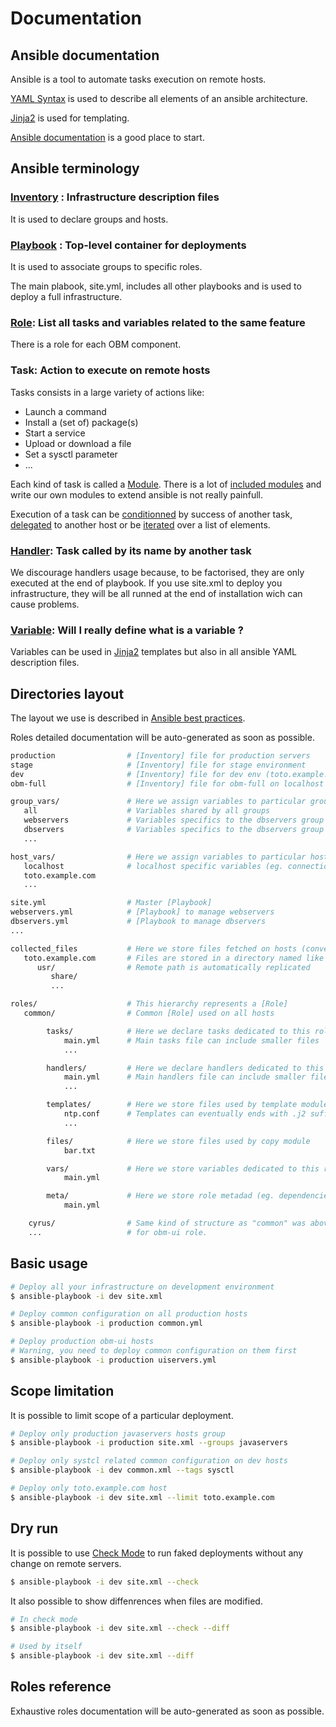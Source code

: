 Documentation
=============

Ansible documentation
---------------------

Ansible is a tool to automate tasks execution on remote hosts.

[YAML Syntax] is used to describe all elements of an ansible architecture.

[Jinja2] is used for templating.

[Ansible documentation] is a good place to start.

Ansible terminology
-------------------

### [Inventory] : Infrastructure description files

It is used to declare groups and hosts.

### [Playbook] : Top-level container for deployments

It is used to associate groups to specific roles.

The main plabook, site.yml, includes all other playbooks and is used to deploy a full infrastructure.

### [Role]: List all tasks and variables related to the same feature

There is a role for each OBM component.

### Task: Action to execute on remote hosts

Tasks consists in a large variety of actions like:
  * Launch a command
  * Install a (set of) package(s)
  * Start a service
  * Upload or download a file
  * Set a sysctl parameter
  * ...

Each kind of task is called a [Module].
There is a lot of [included modules] and write our own modules to extend ansible is not really painfull.

Execution of a task can be [conditionned] by success of another task, [delegated] to another host or be [iterated] over a list of elements.

### [Handler]: Task called by its name by another task

We discourage handlers usage because, to be factorised, they are only executed at the end of playbook. If you use site.xml to deploy you infrastructure, they will be all runned at the end of installation wich can cause problems.

### [Variable]: Will I really define what is a variable ?

Variables can be used in [Jinja2] templates but also in all ansible YAML description files.

Directories layout
------------------

The layout we use is described in [Ansible best practices].

Roles detailed documentation will be auto-generated as soon as possible.

```.bash
production                # [Inventory] file for production servers
stage                     # [Inventory] file for stage environment
dev                       # [Inventory] file for dev env (toto.example.com)
obm-full                  # [Inventory] file for obm-full on localhost

group_vars/               # Here we assign variables to particular groups
   all                    # Variables shared by all groups
   webservers             # Variables specifics to the dbservers group
   dbservers              # Variables specifics to the dbservers group
   ...

host_vars/                # Here we assign variables to particular hosts
   localhost              # localhost specific variables (eg. connection=local)
   toto.example.com
   ...

site.yml                  # Master [Playbook]
webservers.yml            # [Playbook] to manage webservers
dbservers.yml             # [Playbook to manage dbservers
...

collected_files           # Here we store files fetched on hosts (convention)
   toto.example.com       # Files are stored in a directory named like host
      usr/                # Remote path is automatically replicated
         share/
         ...

roles/                    # This hierarchy represents a [Role]
   common/                # Common [Role] used on all hosts

        tasks/            # Here we declare tasks dedicated to this role
            main.yml      # Main tasks file can include smaller files
            ...

        handlers/         # Here we declare handlers dedicated to this role
            main.yml      # Main handlers file can include smaller files
            ...

        templates/        # Here we store files used by template module
            ntp.conf      # Templates can eventually ends with .j2 suffix
            ...

        files/            # Here we store files used by copy module
            bar.txt 

        vars/             # Here we store variables dedicated to this role
            main.yml

        meta/             # Here we store role metadad (eg. dependencies)
            main.yml

    cyrus/                # Same kind of structure as "common" was above, done
    ...                   # for obm-ui role.

```

Basic usage
-----------

```.bash
# Deploy all your infrastructure on development environment
$ ansible-playbook -i dev site.xml

# Deploy common configuration on all production hosts
$ ansible-playbook -i production common.yml

# Deploy production obm-ui hosts
# Warning, you need to deploy common configuration on them first
$ ansible-playbook -i production uiservers.yml
```

Scope limitation
----------------

It is possible to limit scope of a particular deployment.

```.bash
# Deploy only production javaservers hosts group
$ ansible-playbook -i production site.xml --groups javaservers

# Deploy only systcl related common configuration on dev hosts
$ ansible-playbook -i dev common.xml --tags sysctl

# Deploy only toto.example.com host
$ ansible-playbook -i dev site.xml --limit toto.example.com
```

Dry run
-------

It is possible to use [Check Mode] to run faked deployments without any change on remote servers.

```.bash
$ ansible-playbook -i dev site.xml --check
```

It also possible to show diffenrences when files are modified.

```.bash
# In check mode
$ ansible-playbook -i dev site.xml --check --diff

# Used by itself
$ ansible-playbook -i dev site.xml --diff
```

Roles reference
---------------

Exhaustive roles documentation will be auto-generated as soon as possible.

[YAML Syntax]: http://docs.ansible.com/YAMLSyntax.html "YAML Syntax"
[Jinja2]: http://docs.ansible.com/playbooks_variables.html "Jinja2"
[Ansible documentation]: http://docs.ansible.com/index.html "Ansible documentation"
[Inventory]: http://docs.ansible.com/intro_inventory.html "Inventory"
[Playbook]: http://docs.ansible.com/playbooks.html "Playbook"
[Role]: http://docs.ansible.com/playbooks_roles.html "Role"
[module]: http://docs.ansible.com/modules.html "module"
[included modules]: http://docs.ansible.com/modules_by_category.html "included modules"
[conditionned]: http://docs.ansible.com/playbooks_conditionals.html "conditionned"
[delegated]: http://docs.ansible.com/playbooks_delegation.html "delegated"
[iterated]: http://docs.ansible.com/playbooks_loops.html "iterated"
[Handler]: http://docs.ansible.com/glossary.html#handlers "handler"
[Variable]: http://docs.ansible.com/playbooks_variables.html "variable"
[Check Mode]: http://docs.ansible.com/playbooks_checkmode.html "Check Mode"
[Ansible best practices]: http://docs.ansible.com/playbooks_best_practices.html "Ansible best practices"

